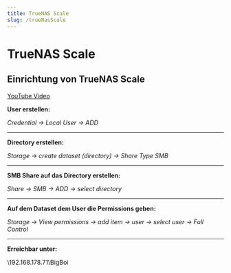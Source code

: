 ```yaml
---
title: TrueNAS Scale
slug: /trueNasScale
---
```


# TrueNAS Scale

## Einrichtung von TrueNAS Scale

[YouTube Video](https://www.youtube.com/watch?v=C-UI8Wvl9YU&ab_channel=RaidOwl)

**User erstellen:**

*Credential -> Local User -> ADD*

--- 

**Directory erstellen:**

_Storage -> create dataset (directory) -> Share Type SMB_

--- 

**SMB Share auf das Directory erstellen:**

_Share -> SMB -> ADD -> select directory_

--- 

**Auf dem Dataset dem User die Permissions geben:**

_Storage -> View permissions -> add item -> user -> select user -> Full Control_

--- 

**Erreichbar unter:**

\\192.168.178.71\BigBoi